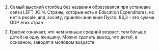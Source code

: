 1) Cамый высокий столбец без названия образовался при установке связи LEFT JOIN. Страны, которые есть в Education Expenditures, но нет в people_and_society, приняли значение Пусто. 86,3 - это сумма GDP этих стран

2) График означает, что чем меньше средний возраст, тем больше детей на одну женщину. Можно сделать вывод, что детей, в основном, заводят в молодом возрасте
